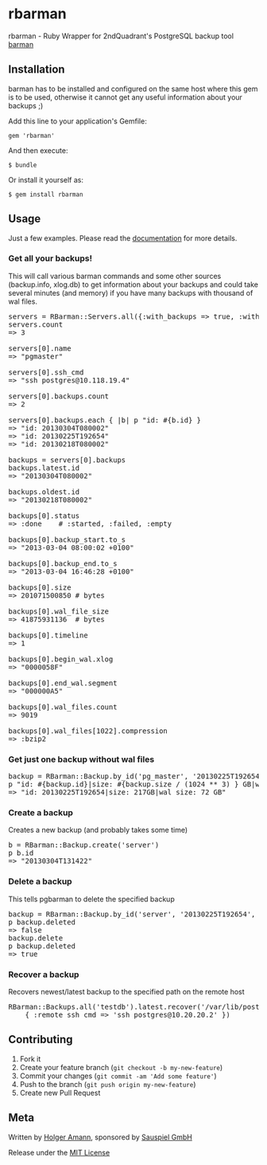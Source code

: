 # rbarman

rbarman - Ruby Wrapper for 2ndQuadrant's PostgreSQL backup tool [barman](http://pgbarman.org)

## Installation

barman has to be installed and configured on the same host where this gem is to be used, otherwise it cannot get any useful information about your backups ;)


Add this line to your application's Gemfile:

    gem 'rbarman'

And then execute:

    $ bundle

Or install it yourself as:

    $ gem install rbarman

## Usage

Just a few examples. Please read the [documentation](https://rubygems.org/gems/rbarman) for more details.

### Get all your backups!

This will call various barman commands and some other sources (backup.info, xlog.db) to get information about your backups and could take several minutes (and  memory) if you have many backups with thousand of wal files. 

<pre>
servers = RBarman::Servers.all({:with_backups => true, :with_wal_files => true })
servers.count
=> 3

servers[0].name
=> "pgmaster"

servers[0].ssh_cmd
=> "ssh postgres@10.118.19.4"

servers[0].backups.count
=> 2

servers[0].backups.each { |b| p "id: #{b.id} }
=> "id: 20130304T080002"
=> "id: 20130225T192654"
=> "id: 20130218T080002"

backups = servers[0].backups
backups.latest.id
=> "20130304T080002"

backups.oldest.id
=> "20130218T080002"

backups[0].status
=> :done    # :started, :failed, :empty

backups[0].backup_start.to_s
=> "2013-03-04 08:00:02 +0100"

backups[0].backup_end.to_s
=> "2013-03-04 16:46:28 +0100"

backups[0].size
=> 201071500850 # bytes

backups[0].wal_file_size
=> 41875931136  # bytes

backups[0].timeline
=> 1

backups[0].begin_wal.xlog
=> "0000058F"

backups[0].end_wal.segment
=> "000000A5"

backups[0].wal_files.count
=> 9019

backups[0].wal_files[1022].compression
=> :bzip2
</pre>

### Get just one backup without wal files

<pre>
backup = RBarman::Backup.by_id('pg_master', '20130225T192654')
p "id: #{backup.id}|size: #{backup.size / (1024 ** 3) } GB|wal size: #{backup.wal_file_size / (1024 ** 3)} GB"
=> "id: 20130225T192654|size: 217GB|wal size: 72 GB"
</pre>

### Create a backup

Creates a new backup (and probably takes some time)

<pre>
b = RBarman::Backup.create('server')
p b.id
=> "20130304T131422"
</pre>

### Delete a backup

This tells pgbarman to delete the specified backup

<pre>
backup = RBarman::Backup.by_id('server', '20130225T192654', { :with_wal_files => false })
p backup.deleted
=> false
backup.delete
p backup.deleted
=> true
</pre>

### Recover a backup

Recovers newest/latest backup to the specified path on the remote host

<pre>
RBarman::Backups.all('testdb').latest.recover('/var/lib/postgresql/9.2/main', 
    { :remote_ssh_cmd => 'ssh postgres@10.20.20.2' })
</pre>

## Contributing

1. Fork it
2. Create your feature branch (`git checkout -b my-new-feature`)
3. Commit your changes (`git commit -am 'Add some feature'`)
4. Push to the branch (`git push origin my-new-feature`)
5. Create new Pull Request


## Meta

Written by [Holger Amann](http://github.com/hamann), sponsored by [Sauspiel GmbH](https://www.sauspiel.de)

Release under the [MIT License](http://www.opensource.org/licenses/mit-license.php)

